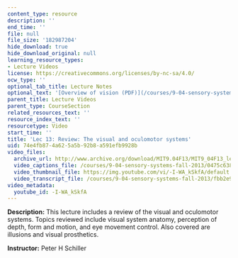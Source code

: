 ```yaml
---
content_type: resource
description: ''
end_time: ''
file: null
file_size: '182987204'
hide_download: true
hide_download_original: null
learning_resource_types:
- Lecture Videos
license: https://creativecommons.org/licenses/by-nc-sa/4.0/
ocw_type: ''
optional_tab_title: Lecture Notes
optional_text: '[Overview of vision (PDF)](/courses/9-04-sensory-systems-fall-2013/resources/mit9_04f13_vis13)'
parent_title: Lecture Videos
parent_type: CourseSection
related_resources_text: ''
resource_index_text: ''
resourcetype: Video
start_time: ''
title: 'Lec 13: Review: The visual and oculomotor systems'
uid: 74e4fb87-4a62-5a5b-92b8-a591efb9928b
video_files:
  archive_url: http://www.archive.org/download/MIT9.04F13/MIT9_04F13_lec13_300k.mp4
  video_captions_file: /courses/9-04-sensory-systems-fall-2013/0475c638b3005c3ba0c26ddd7bc1e76c_-I-WA_kSkfA.vtt
  video_thumbnail_file: https://img.youtube.com/vi/-I-WA_kSkfA/default.jpg
  video_transcript_file: /courses/9-04-sensory-systems-fall-2013/fbb2e9aee175a143b95e31423895fde0_-I-WA_kSkfA.pdf
video_metadata:
  youtube_id: -I-WA_kSkfA
---
```


**Description:** This lecture includes a review of the visual and oculomotor systems. Topics reviewed include visual system anatomy, perception of depth, form and motion, and eye movement control. Also covered are illusions and visual prosthetics.

**Instructor:** Peter H Schiller


